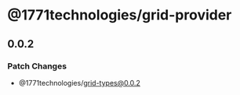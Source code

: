 # @1771technologies/grid-provider

## 0.0.2

### Patch Changes

- @1771technologies/grid-types@0.0.2
